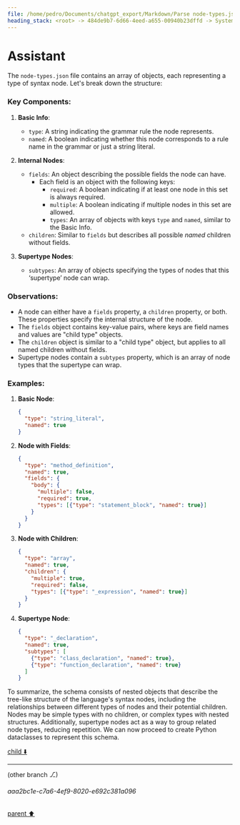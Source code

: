 ```yaml
---
file: /home/pedro/Documents/chatgpt_export/Markdown/Parse node-types.json for models..md
heading_stack: <root> -> 484de9b7-6d66-4eed-a655-00940b23dffd -> System -> 40bb608e-2dfa-4a1b-a046-7b8d340b36c3 -> System -> aaa2de54-e0e3-4848-813c-de80cbe3e253 -> User -> Basic Info -> Internal Nodes -> Task -> 9387b9ba-fae2-448c-b4df-a2a1a946c3b6 -> Tool -> b6a63d27-6380-4d59-9ae7-88eabcad6cff -> Assistant
---
```

# Assistant

The `node-types.json` file contains an array of objects, each representing a type of syntax node. Let's break down the structure:

### Key Components:

1. **Basic Info**:
    - `type`: A string indicating the grammar rule the node represents.
    - `named`: A boolean indicating whether this node corresponds to a rule name in the grammar or just a string literal.

2. **Internal Nodes**:
    - `fields`: An object describing the possible fields the node can have.
        - Each field is an object with the following keys:
            - `required`: A boolean indicating if at least one node in this set is always required.
            - `multiple`: A boolean indicating if multiple nodes in this set are allowed.
            - `types`: An array of objects with keys `type` and `named`, similar to the Basic Info.
    - `children`: Similar to `fields` but describes all possible _named_ children without fields.

3. **Supertype Nodes**:
    - `subtypes`: An array of objects specifying the types of nodes that this ‘supertype’ node can wrap.

### Observations:

- A node can either have a `fields` property, a `children` property, or both. These properties specify the internal structure of the node.
- The `fields` object contains key-value pairs, where keys are field names and values are "child type" objects.
- The `children` object is similar to a "child type" object, but applies to all named children without fields.
- Supertype nodes contain a `subtypes` property, which is an array of node types that the supertype can wrap.
  
### Examples:

1. **Basic Node**:
    ```json
    {
      "type": "string_literal",
      "named": true
    }
    ```

2. **Node with Fields**:
    ```json
    {
      "type": "method_definition",
      "named": true,
      "fields": {
        "body": {
          "multiple": false,
          "required": true,
          "types": [{"type": "statement_block", "named": true}]
        }
      }
    }
    ```

3. **Node with Children**:
    ```json
    {
      "type": "array",
      "named": true,
      "children": {
        "multiple": true,
        "required": false,
        "types": [{"type": "_expression", "named": true}]
      }
    }
    ```

4. **Supertype Node**:
    ```json
    {
      "type": "_declaration",
      "named": true,
      "subtypes": [
        {"type": "class_declaration", "named": true},
        {"type": "function_declaration", "named": true}
      ]
    }
    ```

To summarize, the schema consists of nested objects that describe the tree-like structure of the language's syntax nodes, including the relationships between different types of nodes and their potential children. Nodes may be simple types with no children, or complex types with nested structures. Additionally, supertype nodes act as a way to group related node types, reducing repetition. We can now proceed to create Python dataclasses to represent this schema.

[child ⬇️](#aaa2bc1e-c7a6-4ef9-8020-e692c381a096)

---

(other branch ⎇)
###### aaa2bc1e-c7a6-4ef9-8020-e692c381a096
[parent ⬆️](#b6a63d27-6380-4d59-9ae7-88eabcad6cff)
